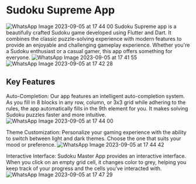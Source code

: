 # Sudoku Supreme App
![WhatsApp Image 2023-09-05 at 17 44 00](https://github.com/lakshayaarora22/sudoku_game/assets/91743760/a1edeaa5-e377-4819-a3c1-b58a8e29f612)
Sudoku Supreme app is a beautifully crafted Sudoku game developed using Flutter and Dart. It combines the classic puzzle-solving experience with modern features to provide an enjoyable and challenging gameplay experience. Whether you're a Sudoku enthusiast or a casual gamer, this app offers something for everyone.
![WhatsApp Image 2023-09-05 at 17 41 55](https://github.com/lakshayaarora22/sudoku_game/assets/91743760/75f2698a-4820-4221-9d6c-870e19c78fc1)
![WhatsApp Image 2023-09-05 at 17 42 28](https://github.com/lakshayaarora22/sudoku_game/assets/91743760/21fbbb79-ac46-4c2c-8fc3-c8200c8b3ed2)

## Key Features

Auto-Completion: Our app features an intelligent auto-completion system. As you fill in 8 blocks in any row, column, or 3x3 grid while adhering to the rules, the app automatically fills in the 9th element for you. It makes solving Sudoku puzzles faster and more intuitive.
![WhatsApp Image 2023-09-05 at 17 44 00](https://github.com/lakshayaarora22/sudoku_game/assets/91743760/f7ed1a92-9565-40f4-95bd-0bbc876a79e4)

Theme Customization: Personalize your gaming experience with the ability to switch between light and dark themes. Choose the one that suits your mood or preference.
![WhatsApp Image 2023-09-05 at 17 44 42](https://github.com/lakshayaarora22/sudoku_game/assets/91743760/01a64280-a56b-4e57-baf8-f464483804e7)

Interactive Interface: Sudoku Master App provides an interactive interface. When you click on an empty grid cell, it changes color to grey, helping you keep track of your progress and the cells you've interacted with.
![WhatsApp Image 2023-09-05 at 17 47 29](https://github.com/lakshayaarora22/sudoku_game/assets/91743760/c5d54b56-f4cb-482f-b059-8ec265dc1869)
